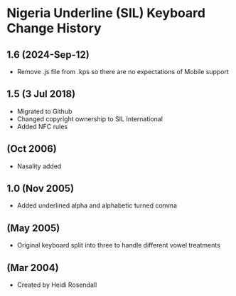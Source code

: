 Nigeria Underline (SIL) Keyboard Change History
=======================

1.6 (2024-Sep-12)
---------------
* Remove .js file from .kps so there are no expectations of Mobile support

1.5 (3 Jul 2018)
------------------
* Migrated to Github
* Changed copyright ownership to SIL International
* Added NFC rules

(Oct 2006)
------------------
* Nasality added

1.0 (Nov 2005)
------------------
* Added underlined alpha and alphabetic turned comma

(May 2005)
------------------
* Original keyboard split into three to handle different vowel treatments

(Mar 2004)
------------------
* Created by Heidi Rosendall

